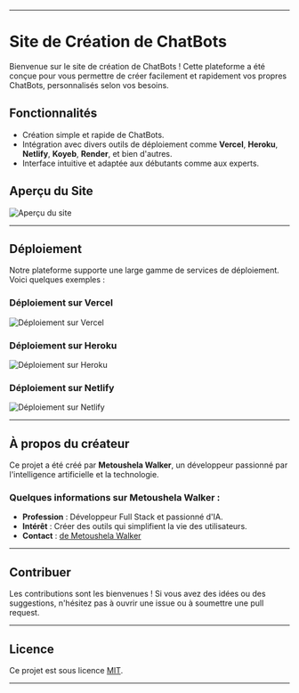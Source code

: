 

---

# Site de Création de ChatBots  

Bienvenue sur le site de création de ChatBots ! Cette plateforme a été conçue pour vous permettre de créer facilement et rapidement vos propres ChatBots, personnalisés selon vos besoins.  

## Fonctionnalités  
- Création simple et rapide de ChatBots.  
- Intégration avec divers outils de déploiement comme **Vercel**, **Heroku**, **Netlify**, **Koyeb**, **Render**, et bien d'autres.  
- Interface intuitive et adaptée aux débutants comme aux experts.  

## Aperçu du Site  
![Aperçu du site](https://via.placeholder.com/800x400?text=Capture+du+Site)  

---

## Déploiement  
Notre plateforme supporte une large gamme de services de déploiement. Voici quelques exemples :  

### Déploiement sur Vercel  
![Déploiement sur Vercel](https://via.placeholder.com/400x200?text=Vercel+Deployment)  

### Déploiement sur Heroku  
![Déploiement sur Heroku](https://via.placeholder.com/400x200?text=Heroku+Deployment)  

### Déploiement sur Netlify  
![Déploiement sur Netlify](https://via.placeholder.com/400x200?text=Netlify+Deployment)  

---

## À propos du créateur  

Ce projet a été créé par **Metoushela Walker**, un développeur passionné par l'intelligence artificielle et la technologie.  

### Quelques informations sur Metoushela Walker :  
- **Profession** : Développeur Full Stack et passionné d'IA.  
- **Intérêt** : Créer des outils qui simplifient la vie des utilisateurs.  
- **Contact** : [ de Metoushela Walker](https://www.facebook.com/MetoushelaWalker)  

---

## Contribuer  
Les contributions sont les bienvenues ! Si vous avez des idées ou des suggestions, n'hésitez pas à ouvrir une issue ou à soumettre une pull request.  

---

## Licence  
Ce projet est sous licence [MIT](LICENSE).  

---  

